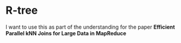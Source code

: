 # R-tree

I want to use this as part of the understanding for the paper 
**Efficient Parallel kNN Joins for Large Data in MapReduce**

